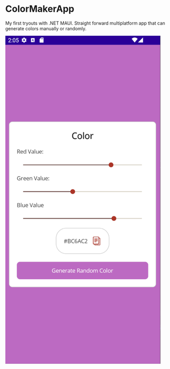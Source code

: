 # ColorMakerApp
My first tryouts with .NET MAUI. Straight forward multiplatform app that can generate colors manually or randomly. 

![ScreenShot](/ColorMakerApp/Resources/Images/android.png)